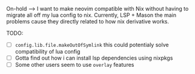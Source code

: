 On-hold --> I want to make neovim compatible with Nix without having to migrate all off my lua config to nix. Currently, LSP + Mason the main problems cause they directly related to how nix derivative works.

TODO:
- [ ] `config.lib.file.makeOutOfSymlink` this could potentialy solve compatibility of lua config
- [ ] Gotta find out how i can install lsp dependencies using nixpkgs
- [ ] Some other users seem to use `overlay` features 
